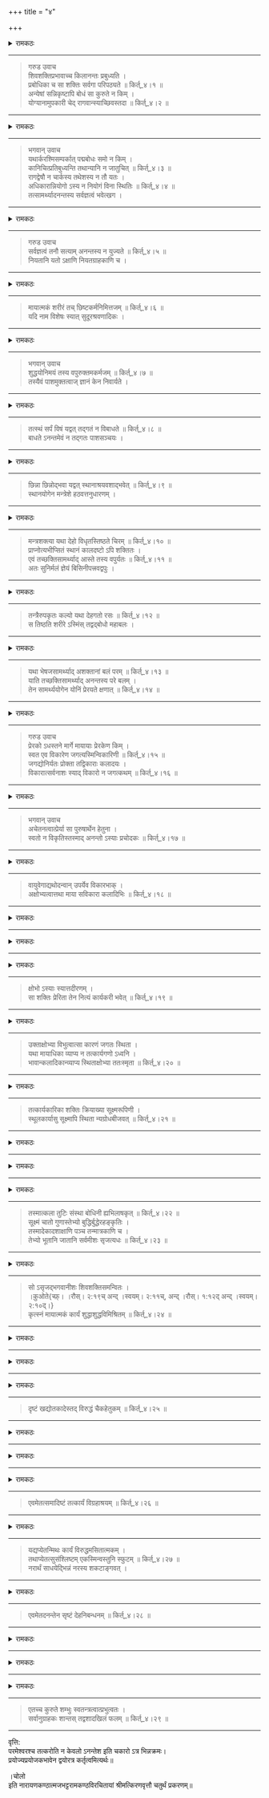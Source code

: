 +++
title = "४"

+++

<details><summary>रामकठः</summary>

अथ विचारपदार्थस्यैव विस्तरपरीक्षार्थं प्रश्नपूर्वकं प्रकरणान्तरम्।
</details>

_________________________________________________________

> गरुड उवाच  
> शिवशक्तिप्रभावाच्च किलानन्तः प्रबुध्यति ।  
> प्रबोधिका च सा शक्तिः सर्वगा परिपठ्यते ॥ किर्त्_४।१ ॥  
> अन्येषां सन्निकृष्टापि बोधं सा कुरुते न किम् ।  
> योग्यानामुपकारी चेद् रागवान्स्याच्छिवस्तदा ॥ किर्त्_४।२ ॥  
        
__________

<details><summary>रामकठः</summary>

अत्र च सूत्रपदार्थप्रकरणसम्बन्धाः प्राग्वदेव द्रष्टव्याः।   
पाटलिकस्तु विचारपदार्थस्यैवानन्तरं विशेषपरीक्षात्मकः।  
वाक्यात्मकस्तु प्रोक्तो ऽनन्तो ऽसिते प्रभुरित्यादिभिरनेकविधः।  
।क़ुओते{प्रोक्तो ऽनन्तो ऽसिते प्रभुः  
> ।किर्। ३:२६द्।}   
अयं चात्र प्रश्नार्थः। तच्छक्तिप्रतिबोधितो ऽनन्तेशादिवर्ग इत्युक्तम्।   
।क़ुओते{तच्छक्तिप्रतिबोधितः  
> ।किर्। ३:२७द्।}  
        
ततश्चेश्वरशक्तेर्व्यापकत्वेन सर्वत्र सन्निहितत्वतो विशेषाभावात् सर्वेषामात्मनामनन्तादिरूपता स्यात् न वा कस्यचिदपि।   
सेवनादियोग्यतापेक्षया तत्करणे च तस्य रागद्वेषादियोगात् पुरुषवदनीश्वरत्वप्रसङ्ग इति।  
        
अत्र सिद्धान्तः
</details>

_________________________________________________________

> भगवान् उवाच  
> यथार्करश्मिसम्पर्कात् पद्मबोधः समो न किम् ।  
> कानिचित्प्रतिबुध्यन्ति तथान्यानि न जातुचित् ॥ किर्त्_४।३ ॥  
> रागद्वेषौ न चार्कस्य तथेशस्य न तौ यतः ।  
> अधिकारान्नियोगो ऽस्य न नियोगं विना स्थितिः ॥ किर्त्_४।४ ॥  
> तत्सामर्थ्यादनन्तस्य सर्वज्ञत्वं भवेत्खग ।  
        
__________

<details><summary>रामकठः</summary>

सत्यम्। व्यापिका शक्तिर्योग्यतापेक्षया चानुग्राहिका।   
न च तया रागद्वेषानुमानम्।  
तथाभूतायास्तस्या अत्रासिद्धत्वाद्यतो ऽधिकारिणामधिकारो मलस्य पक्वत्वमत्र योग्यता।   
पक्वमलानां सा बोधप्रदेत्युच्यते।  
यथा सवित्रा प्रतिबोधयोग्यं प्रतिबोध्यते।  
तस्मादधिकाराद्योग्यतालक्षणादनन्तस्य नियोगस्तन्नियोगं विना बहिरङ्गकार्यस्य न व्यवस्थानमुपपद्यत इत्युक्तं यतः।   
न च तथाभूतस्य योग्यतानुसरणस्य रागद्वेषाद्यविनाभावः सिद्ध इति न ततो ऽत्रानीश्वरत्वप्रसङ्गः।  
        
अधुनात्रैव परीक्षान्तराय प्रश्नः।
</details>

_________________________________________________________

> गरुड उवाच  
> सर्वज्ञत्वं तनौ सत्याम् अनन्तस्य न युज्यते ॥ किर्त्_४।५ ॥  
> नियतानि यतो ऽक्षाणि नियतग्राहकाणि च ।  
        
__________

<details><summary>रामकठः</summary>

यदुक्तं सर्वज्ञः शुद्धदेहश्चानन्त इत्येतन्नोपपद्यते।  
यतः प्रागुक्तनयेन प्रतिनियतकार्यकरणात्मकशरीरयोगः प्रतिनियतग्राहकत्वेन व्याप्तः सर्वशरीरिगततया सिद्धः।  
अतः शरीरित्वेन विरुद्धव्याप्योपलब्ध्या सर्वज्ञत्वनिषेधः क्रियत इत्यर्थः।  
        
नन्वसिद्धो ऽयं हेतुरन्यत्वात्कार्यकरणादेः शुद्धदेहत्वेनानन्तस्योक्तत्वादिति। अत्रोच्यते
</details>

_________________________________________________________

> मायात्मकं शरीरं तच् छिष्टकर्मनिमित्तजम् ॥ किर्त्_४।६ ॥  
> यदि नाम विशेषः स्यात् सुदूरश्रवणादिकः ।  
        
__________

<details><summary>रामकठः</summary>

न तावदमायात्मकत्वमकर्मजत्वं वा तच्छरीरस्य शुद्धत्वं सम्भवति शरीरत्वादस्मदादिशरीरवदिति। यदाहुः  
        
मायोर्ध्वं देहसद्भाव इति वार्तैव भद्रिका। इति।  
।क़ुओते{मायोर्ध्वं देहसद्भाव इति वार्तैव भद्रिका  
> सोउर्चे उन्क्नोwन्। च्फ़्।। वेर्सेस् wइथ् थे  
> समे चोन्च्लुदिन्ग् फ़ोर्मुल इन् {न्यायम।ञ्जरी} वोल्।१,  
> प्।८१ (८४द्) अन्द् प्।९१ (१०४द्)।}

।च्रुx यदि परं ब्रह्मादिशरीरस्येव विशिष्टकर्मजत्वमेव ततो ऽस्य वाच्यम्।च्रुx ।  
ततश्च तथाभूतशरीरयोगात्तस्य तद्वदेव सुदूरश्रवणादिक एव विशेषः सिध्यतीति। यदाहुः  
        
यो यत्रातिशयो दृष्टः स एवान्यत्र लङ्घनात्। इति।  
।क़ुओते{यो यत्रातिशयो दृष्टः स एवान्यत्र लङ्घनात्  
> सोउर्चे उन्क्नोwन्।}

न तु सर्वज्ञत्वमतो नायमसिद्धो हेतुरिति पूर्वः पक्षः।  
        
अत्र सिद्धान्तः।
</details>

_________________________________________________________

> भगवान् उवाच  
> शुद्धयोनिमयं तस्य वपुरुक्तमकर्मजम् ॥ किर्त्_४।७ ॥  
> तस्यैवं पाशमुक्तत्वाज् ज्ञानं केन निवार्यते ।  
        
__________

<details><summary>रामकठः</summary>

शरीरस्य मायात्मकत्वेनेह व्याप्तिरसिद्धा, शुद्धविद्यात्मनो ऽपि सम्भवादित्युक्तं शुद्धे ऽध्वनि शिवः कर्ता इत्यादिना।   
।क़ुओते{शुद्धे ऽध्वनि शिवः कर्ता  
> ।किर्। ३:२६च्।}  
अत एव न तत् कर्मजं मायाधिकरणत्वात् कर्मणां तत्रासम्भवात्।  
अपि त्वधिकारनिबन्धनमेव। तस्यानन्तस्यैवमुक्तेन प्रकारेण पाशैर्मायात्मकैर्मुक्तत्वात्सर्वज्ञत्वं केन वारयितुं शक्यमित्यविरोधः।   
अस्तु वा शुद्धयोनेरपि पाशत्वं दीक्षया विच्छेद्यत्वात्। तथापि
</details>

_________________________________________________________

> तत्स्थं सर्पं विषं यद्वत् तद्गतं न विबाधते ॥ किर्त्_४।८ ॥  
> बाधते ऽनन्तमेवं न तद्गतः पाशसञ्चयः ।  
        
__________

<details><summary>रामकठः</summary>

यथा हि विषस्रष्टुः सर्पस्य शरीरस्थमपि विषं  
सर्पान्तराद्वा प्रतिसङ्क्रान्तं तन्न विषतया बाधकं तथानन्तस्य  
।च्रुx तत्स्थानसाधकगतः शरीरादिजनकत्वाक्षिप्तशुद्धविद्याकर्तृत्वात्तदात्मकः।च्रुx। पाशसञ्चयः शरीरात्मको न बाधक इति।   
एवं माया गर्भाधिकारिणो ऽपि वीरभद्रादयो न मायापाशसञ्चयेन बाध्यन्त इत्युक्तं भवति।  
तदुक्तं गुरुभिः  
        
कलायोगे ऽपि नो वश्याः कलानां पशुसङ्घवत्।  
।क़ुओते{कालयोगे ऽपि।देव्दोत् तदुपर्यतः   
> ।मोक्स। ८२च्--८३ब्। अल्सो क़ुओतेद् अद् ।नर्। २:८, प्।१३३।}  
        
वश्यास्ताः पशुभिः सार्धं तेषां ते तदुपर्यतः। इति।  
        
यद्येवं पाशान्तरवच्छुद्धविद्यापि पाशत्वेनानन्तस्य भगवतो विच्छिन्नेति कथं ततो ऽयं शरीरात्मकः पाशसञ्चय इति। तत्रोच्यते
</details>

_________________________________________________________

> छिन्ना छिन्नोद्भवा यद्वत् स्थानाश्रयवशाद्भवेत् ॥ किर्त्_४।९ ॥  
> स्थानयोगेन मन्त्रेशे हठवत्तनुधारणम् ।  
        
__________

<details><summary>रामकठः</summary>

यथा छिन्नोद्भवा गडूची मूलतो विच्छिन्नापि स्थानविशेषमाश्रयमाश्रित्य पुनः प्ररोहं याति।   
एवं शुद्धविद्यापि छिन्नापि अनन्तस्य तदधिकारित्वलक्षणं स्थानविशेषमाश्रित्य तच्छरीराद्यात्मना पुनः प्ररोहमायातीत्यधिकारसामर्थ्यादनन्तेशस्यानिच्छतो ऽपि बलादिव शरीरधारणमित्यविरोधः।  
यदपि तच्छरीरस्य कर्मजत्वे ऽनुमानमुक्तं तदप्यनैकान्तिकमित्युच्यते।
</details>

_________________________________________________________

> मन्त्रशक्त्या यथा देहो विधृतस्तिष्ठते चिरम् ॥ किर्त्_४।१० ॥  
> प्राप्नोत्यभीप्सितं स्थानं कालदष्टो ऽपि शक्तितः ।  
> एवं तच्छक्तिसामर्थ्याद् आस्ते तस्य वपुर्यतः ॥ किर्त्_४।११ ॥  
> अतः सुनिर्मलं ज्ञेयं बिसिनीपत्त्रवद्वपुः ।  
        
__________

<details><summary>रामकठः</summary>

मरणकाल एव यो दष्टः सर्पेण स कालदष्टः क्षीणकर्मेत्यर्थः।   
तस्य यथा मन्त्रशक्त्यैव धृतो देहश्चिरं तिष्ठत्यभीप्सितञ्च स्थानं प्राप्नोति प्रागुक्तस्यैव पुंसः शक्त्या ज्ञानक्रियात्मिकया तथेश्वरशक्तिसामर्थ्यादधिकाराख्यादनन्तेशस्य शरीरमकर्मजमेवेति।  
        
अतस्तत्पूर्वयुक्त्या च कार्ममायीयलक्षणैः।  
        
असंस्पृष्टं मलैर्ज्ञेयं पद्मपत्रमिवाम्भसा॥ इति। 

अस्मदादीनामपि केषाञ्चिदकर्मजदेहदर्शनाच्छरीरत्वादित्यस्य हेतोरत्रानैकान्तिकत्वमित्युक्तं भवति।  
ननु बोधायतनं शरीरमस्मदादीनामिव तस्येति किमुच्यते हठवत्तनुधारणमिति तदर्थमेतत्।
</details>

_________________________________________________________

> तन्त्रैरुपकृतः कल्यो यथा देहगतो रसः ॥ किर्त्_४।१२ ॥  
> स तिष्ठति शरीरे ऽस्मिंस् तद्वद्बोधो महाबलः ।  
        
__________

<details><summary>रामकठः</summary>

यथा कलने गतौ साधुः कल्यो ऽत्यन्तानवस्थितः शरीरे रसः पारतः स एव तन्त्रैस्तत्कुटुम्बधारणादिभिर्द्रव्यान्तरैरुपकृतः  
।क़ुओते{तत्रि कुटुम्बधारणे  
> {धातुपाठ} १०:१३९।}  
तस्मिञ्छरीरे तिष्ठति तथैवानन्तेशस्येश्वरेच्छाशक्त्यात्मकैः तन्त्रैरुपकृतो ऽपि बोधो महाबलो ऽपि विच्छिन्नमलत्वेन सर्वार्थः शरीरे तिष्ठति।  
एतदुक्तं भवति---अविच्छिन्नमलानां बोधाभिव्यञ्जनाय शरीरमुपपद्यते न तु विच्छिन्नमलानामीश्वरतत्त्वाश्रितानामपीत्यनन्तस्य न बोधोपकाराय शरीरधारणमिति हठतः प्रोक्तम्।  
किं सर्वथा तस्यैतदनुपकारकमेव। नेत्युच्यते
</details>

_________________________________________________________

> यथा भेषजसामर्थ्याद् अशक्तानां बलं परम् ॥ किर्त्_४।१३ ॥  
> याति तच्छक्तिसामर्थ्याद् अनन्तस्य परे बलम् ।  
> तेन सामर्थ्ययोगेन योनिं प्रेरयते क्षणात् ॥ किर्त्_४।१४ ॥  
        
__________

<details><summary>रामकठः</summary>

अशक्तानां यथौषधादिसामर्थ्याच्छक्तिरुपचयं याति।   
एवं तस्य शरीरस्य या शक्तिः तया यत्सामर्थ्यं कर्तृत्वसमर्थनं तस्मादनन्तेशस्य परस्मिञ्छिवतत्त्वे बलं संस्कार्यसंयोजनाद्यात्मकं यातीति।   
अयमर्थः---सर्वज्ञत्वे ऽपि तस्य शिवात्कलया कर्तृत्वन्यूनत्वेनात्र संस्कार्यसंयोजनादिव्यापारानुपपत्तेरवश्यं तावतो ऽपि कर्तृत्वांशस्याभिव्यञ्जनायास्मदादेरिव शरीरमुपयुज्यत इत्यदोषः।  
        
अत्रैव परीक्षान्तराय प्रश्नः
</details>

_________________________________________________________  
        
> गरुड उवाच  
> प्रेरको ऽधस्तने मार्गे मायायाः प्रेरकेण किम् ।  
> स्वत एव विकारेण जगत्यस्मिन्विकारिणी ॥ किर्त्_४।१५ ॥  
> जगद्योनिर्यतः प्रोक्ता तद्विकाराः कलादयः ।  
> विकारात्सर्वनाशः स्याद् विकारो न जगत्कथम् ॥ किर्त्_४।१६ ॥  
        
__________

<details><summary>रामकठः</summary>

ननु चायं प्रश्नो ऽनुपपन्नः पूर्वमेवेश्वरसिद्धौ न्यायनिराकृतत्वात्समाधिरपि प्रागुक्त एव यतः। यदुक्तं कर्म चेन्न ह्यचेतनमिति।  
।क़ुओते{कर्म चेन्न ह्यचेतनम्  
> ।किर्। ३:१२द्।}  
अथ किमत्र प्रयोज्येन प्रेरकान्तरेणेति प्रश्नः।  
सो ऽपि यथा भूमण्डलेशेनेत्यादिना निराकृतत्वादयुक्त एव।   
।क़ुओते{यथा भूमण्डलेशेन  
> ।किर्। ३:२७अ।}  
नापि साङ्ख्यदृशात्र पुनरीश्वराक्षेप इति युक्तं व्याख्यातुम्।   
पूर्वमेव स्थूलं विचित्रकं कार्यमित्यादिना तद्दृष्टेरपि निरासस्य सम्भवात्।   
।क़ुओते{स्थूलं विचित्रकं कार्यम्  
> ।किर्। ३:१२अ।}  
तदसम्भवे हि प्रश्नान्तरमुपपद्येतापि नान्यथा कलादेरपि प्रसङ्गादिति।  
तत्रोच्यते अन्य एवायमभ्युपगतः महाप्रलयापेक्षयात्रेश्वराभावप्रसाधनप्रसङ्गः प्रश्नार्थः।   
महाप्रलये ह्यनन्तादीनामुपसंहृतत्वाद्भगवतश्चेश्वराद्यवस्थातिरस्कारेण शान्ततयैवावस्थितेः प्रेरकाभावे सति जगद्योनित्वान्माया यथा स्वत एव सूक्ष्मसूक्ष्मतराद्यवस्थाविकारेण स्वकार्यव्यक्तियोग्यतया परिणामिनी समभ्युपगम्यते तथैव सर्गारम्भकाले कलादिकार्यात्मना भविष्यतीति किं तस्याः प्रेरकेण कल्पितेनेति।  
अथ तदापि प्रेरकोपसंहारो नेष्यते महाप्रलयानुपपत्तिरविशेषादिति प्रसङ्गविपर्ययः।  
किञ्च विकारित्वान्मायाया निरंशत्वे सति सर्वात्मना परिणामतः क्षीरदध्यादीनामिव कार्यकाले विनाशप्रसङ्गः।   
सांशत्वे हि तस्या घटादिवत्कारणपूर्वकत्वेन परमकारणत्वाभावः।   
अथ विकारस्तस्या नेष्यते ततो ऽनुपादानत्वाज्जगत उत्पत्त्यभाव इति प्रसङ्गद्वयेन पूर्वः पक्षः।  
        
अत्र सिद्धान्तः
</details>

_________________________________________________________

> भगवान् उवाच  
> अचेतनत्वात्प्रेर्या सा पुरुषार्थेन हेतुना ।  
> स्वतो न विकृतिस्तस्माद् अनन्तो ऽस्याः प्रचोदकः ॥ किर्त्_४।१७ ॥  
__________

<details><summary>रामकठः</summary>

महाप्रलये ऽपि पुरुषार्थतया कलादिव्यक्त्यनुगुणेन सूक्ष्मसूक्ष्मतराद्यवस्थाभेदेन भगवतः साक्षात्प्रेर्यैव।  
तदानीमपीश्वराद्यवस्थानुपसंहारान्न पूर्वः प्रसङ्ग इत्यर्थः।   
यदुक्तं श्रीमन्मृगेन्द्रे  
        
स्वापे ऽप्यास्ते बोधयन्बोधयोग्यान्रोध्यान्रुन्धन्पाचयन्कर्मिकर्म।  
        
मायाशक्तीर्व्यक्तियोग्याः प्रकुर्वन्पश्यन्सर्वं यद्यथा वस्तुजातम्॥ इति।  
।क़ुओते{स्वापे ऽप्यास्ते।देव्दोत् वस्तुजातम्  
> ।म्र्ग्।व्प्। ४:१५। अल्सो क़ुओतेद् अद् ।नर्।  
> २:३१, प्।१५३।}

महाप्रलयश्च बहिरङ्गकलादिकार्योपसंहारः।  
तत्रैव चानन्तादेः कर्तृत्वमित्युक्तं यतः।   
नापि द्वितीयप्रसङ्ग इत्युच्यते
</details>

_________________________________________________________

> वायुवेगाद्यथोदन्वान् उपर्येव विकारभाक् ।  
> अक्षोभ्यत्वात्तथा माया सविकारा कलादिभिः ॥ किर्त्_४।१८ ॥  
        
__________

<details><summary>रामकठः</summary>

यथा ह्युदधिः परिमिताभिः शक्तिभिस्तरङ्गात्मकं विकारमनुभवति न सर्वाभिरेवं शक्तिसमाहारात्मकत्वान्मायायाः कतिपयाभिरेव शक्तिभिः सा कलादिविकारमनुभवति न सर्वाभिस्तेन रूपेणाक्षोभ्यत्वादिति।   
अत्र पराभिप्रायः
</details>

_________________________________________________________

<details><summary>रामकठः</summary>

> नाक्षुब्धा कार्यकर्त्री चेत्
</details>

__________

<details><summary>रामकठः</summary>

विकृतानामप्यविकृतानामिव शक्तीनां तत्सहभावित्वादक्षोभे तासामपि विकारानुपपत्तेः कार्यानुपपत्तिरित्यवश्यं सर्वैव क्षुब्धाभ्युपगन्तव्येत्यक्षोभ्यत्वादित्ययं हेतुरत्रासिद्ध इति।  
        
अत्र सिद्धान्तः।
</details>

_________________________________________________________

> क्षोभो ऽस्याः स्यात्तदीरणम् ।  
> सा शक्तिः प्रेरिता तेन नित्यं कार्यकरी भवेत् ॥ किर्त्_४।१९ ॥  
        
__________

<details><summary>रामकठः</summary>

अयं सामान्यक्षोभः सर्वशक्तिविषयः प्रेरणात्मकस्तस्या अभ्युपगम्यत एव।   
कार्यात्मकस्तु विशेषक्षोभः कस्याश्चिदेव शक्तेरिति।   
एवञ्च नात्रासिद्धतेत्युच्यते
</details>

_________________________________________________________

> उक्ताक्षोभ्या विभुत्वात्सा कारणं जगतः स्थिता ।  
> यथा मायाधिका व्याप्य न तत्कार्यगणो ऽध्वनि ।  
> भावान्कलादिकान्व्याप्य स्थिताक्षोभ्या ततःस्मृता ॥ किर्त्_४।२० ॥  
        
__________

<details><summary>रामकठः</summary>

विभुत्वेन सर्वशक्त्यात्मना न कार्यतया क्षोभ्यत इत्यक्षोभ्यत्वेनोक्ता भवति।  
जगत्कारणात्मनानुमीयते। तेन रूपेणाक्षोभ्यैव यतो भवन्तीति भावास्तत्कार्यात्मकाः कलादयः तान्व्याप्य स्थिता। घृतकीटन्यायेन तद्गर्भ एव तेषामुत्पत्तिरित्यर्थः न तु तद्भावभावित्वात्।   
घटादेः कार्यस्य मृदादिद्रव्यमेव कारणं लोके दृष्टं न तु तच्छक्तिः।  
तत्किमुच्यते शक्तिः कार्यकरीति। तत्रोच्यते
</details>

_________________________________________________________

> तत्कार्यकारिका शक्तिः क्रियाख्या सूक्ष्मरूपिणी ।  
> स्थूलकार्यासु सूक्ष्मापि स्थिता न्यग्रोधबीजवत् ॥ किर्त्_४।२१ ॥  
        
__________

<details><summary>रामकठः</summary>

लोके ऽपि न्यग्रोधबीजवत् सूक्ष्मापि शक्तिस्तस्य स्थूलस्य कार्यस्य कारिका परिणतिशब्दवाच्या नित्यानुमेयधर्मिणी सिद्धैव।   
न तु द्रव्यमशक्त्यवस्थायामपि  
तस्य भावात्। यदाहुः  
        
शक्तिः कारकं न द्रव्यं व्यभिचारादिति।  
।क़ुओते{शक्तिः कारकं न द्रव्यं व्यभिचारात्  
> सोउर्चे उन्क्नोwन्।}

नापि सहकारिसन्निधानमशक्तस्य तत्सहकारियोगे ऽपि तत्कार्यादर्शनादिति शोभनमुक्तम् शक्तिः कार्यकरीति।  
ततः प्रकृते किमुच्यते
</details>

_________________________________________________________

<details><summary>रामकठः</summary>

> कारणं तेन सा ज्ञेया स्थूलस्यास्य समन्ततः ।
</details>

__________

<details><summary>रामकठः</summary>

येनैवमनेकशक्तिरूपापि माया न सर्वशक्त्यात्मना परिणमत इत्युक्तं  
तेन कारणेन सा काचिदेव शक्तिरस्य स्थूलस्य कलादेः कार्यस्य सामस्त्येन कारणं प्रोक्ता।   
न तु शक्त्यन्तरमिति द्वितीयो ऽपि प्रसङ्गो ऽनुपपन्न इति।  
        
अथ किं सर्वस्य जगतः साक्षात्कारणम्। नेत्युच्यते
</details>

_________________________________________________________  
        
> तस्मात्कला तुटिः संस्था बोधिनी ह्यभिलाषकृत् ॥ किर्त्_४।२२ ॥  
> सूक्ष्मं चातो गुणास्तेभ्यो बुद्धिर्बुद्धेरहङ्कृतिः ।  
> तस्मादेकादशाक्षाणि पञ्च तन्मात्रकाणि च ।  
> तेभ्यो भूतानि जातानि सर्वमीशः सृजत्यधः ॥ किर्त्_४।२३ ॥  
        
__________

<details><summary>रामकठः</summary>

तस्मान्मायातत्त्वात्कला तुटिश्च कालः संस्था च प्रागुक्ता नियतिरेव साक्षादुत्पन्नाः। यदुक्तं श्रीमत्स्वायम्भुवे  
        
तस्मात्कालकले इति  
।क़ुओते{तस्मात्कालकले  
> ।स्वयम्। २:९अ। च्फ़्।। ।सद्योऽस्  
> इन्तेर्प्रेततिओन् (प्।४३):   
> कला च कला चेत्येकशेषः। कालश्च कला च कालकले।  
> तत्रैकः कलाशब्दो नियतिमभिधत्ते,  
> द्वितीयस्तु कलामेव। कथं कलाशब्दो  
> नियतिमभिधत्ते। यतः सापि कलयति  
> प्रेरयतीति नियतिः कर्मफलभोजकत्वेन।}

कलाशब्देन तत्र नियतेरप्युपादानात्। बोधनी तु प्रागुक्ता विद्या।   
हीति यस्मात्कारणादुत्पन्ना तस्मादेवाभिलाषकृत् प्रागुक्तो रागः।   
सूक्ष्मं च गुणकारणतया प्रागुक्तं प्रधानमुत्पन्नं तत एव।   
प्रक्रमान्तरनिर्देशान्न मायातः किन्तु कार्यप्रक्रमात्पूर्वश्रुतायाः कलात एव। यदुक्तं श्रीमद्रौरवे  
        
कलातत्त्वाद्रागविद्ये द्वे तत्त्वे सम्बभूवतुः।  
।क़ुओते{कलातत्त्वाद्रागविद्ये।देव्दोत् अव्यक्तं च  
> ।रौस्। २:१५।}  
        
अव्यक्तं चेति

अत इति सूक्ष्मपदोपात्तात्तत्त्वात्प्रधानाद्गुणाः सत्त्वादयस्त्रयस्तेभ्यो बुद्धिरिति गुणेभ्यः।  
बुद्ध्यादेः सामान्यशास्त्रप्रसिद्धस्य तत्त्वादिवस्तुनः प्रकारविशेषपरिग्रहार्थमनुवाद इति दर्शितं प्रागेव। प्रोक्तं च साङ्ख्यैः  
        
प्रकृतेर्महांस्ततो ऽहङ्कारस्तस्माद्गणश्च षोडशकः।  
।क़ुओते{प्रकृतेर्महांस्ततो।देव्दोत् पञ्चभूतानि  
> ।सन्ख्। २२।}  
        
तस्मादपि षोडशकात्पञ्चभ्यः पञ्चभूतानि॥ इति।

सर्वमिति भूतभावभुवनात्मकम्। यच्चाधः स्थूलभूतमयं ब्रह्माण्डं तदप्यसृजत्। तदेवं
</details>

_________________________________________________________

> सो ऽसृजद्भगवानीशः शिवशक्तिसमन्वितः ।  
।क़ुओते{च्फ़्। ।रौस्। २:१९च् अन्द् ।स्वयम्। २:११च्, अन्द् ।रौस्। १:१२द् अन्द् ।स्वयम्। २:१०द्।}  
> कृत्स्नं मायात्मकं कार्यं शुद्धाशुद्धविमिश्रितम् ॥ किर्त्_४।२४ ॥  
        
__________

<details><summary>रामकठः</summary>

पारम्पर्येणैतत्सर्वं मायातः स एवानन्तेशो ऽसृजत्।  
तत् प्रतिस्थानं शुद्धैश्चाशुद्धैश्चाधिकारिभिर्विमिश्रितम्।  
ते ऽपि तेनैव निर्मिता इत्यर्थः। यदुक्तं श्रीमद्रौरवे  
        
पतयश्चाञ्जनातीताः साञ्जनाश्च पृथग्विधाः।  
।क़ुओते{पतयश्चाञ्जनातीताः।देव्दोत् व्यवस्थिताः  
> ।रौस्। २:२० (एद्।। रेअद्स् वापि फ़ोर् देवास्)।}  
        
भुवने भुवने देवास्तन्नियोगाद्व्यवस्थिताः॥ इति।

स्वरूपेणापि तच्छुद्धमशुद्धं च विमिश्रितं सो ऽसृजदिति।  
यदुक्तं साङ्ख्यैः  
        
ऊर्ध्वं सत्त्वविशालस्तमोविशालश्च मूलतः सर्गः।  
।क़ुओते{ऊर्ध्वं।देव्दोत् @पर्यन्तः   
> ।सन्ख्। ५४। अल्सो क़ुओतेद् अद् ।नर्। ३:१७८, प्।२७१।}  
        
मध्ये रजोविशालो ब्रह्मादिस्तम्बपर्यन्तः॥ इति।  
        
अत्र पराभिप्रायः
</details>

_________________________________________________________

<details><summary>रामकठः</summary>

> योनिजं बुद्धिभेदाच्च तदेकं चेद्द्विधा कथम् ।
</details>

__________

<details><summary>रामकठः</summary>

योनिर्माया तज्जत्वेनाविशेषात् सर्वमेव ।च्रुx शुद्धानां शरीरं शुद्धम् ।बेगिन्सुप्प्ल्य् शुद्धम् ।एन्द्सुप्प्ल्य् वा भुवनं स्यात्।च्रुx ।   
एकरूपमेवेत्यर्थः।  
किञ्चित्त्वशुद्धानामशुद्धं वा मिश्रितं वेत्येवं द्विधा कथमसृजत्। असम्भवात्। यदाहुः  
        
नोपादानं विरुद्धस्येति।  
।क़ुओते{नोपादानं विरुद्धस्य  
> {प्रमाणवार्त्तिक}, {प्रत्यक्षपरिच्छेद} २६३च्।}

अथैकस्माद्द्वितयमेतत्प्रकारतया भिद्यते।  
यथान्नादोदनापूपाविति।  
ततो नानयोर्विरोधसम्भव इति। तदयुक्तमित्युच्यते बुद्धिभेदाच्चेति।   
बुद्धिभेदे ह्यन्नादोदनादेस्तत्प्रकारतया द्वितयत्वम्।   
यस्य त्वेकस्माद्बुद्धिभेदे ऽसत्यनेकत्वं नासौ तत्प्रकारतया द्विधा भवति। घट इव तदभावतया। बुद्धिभेदे ऽसत्यनेकत्वं च।  
प्रागुक्तादशुद्धाच्छुद्धं शुद्धाच्चाशुद्धम्। अतस्तदपि तत्प्रकारतया द्विधा कथम्। नैवेति। प्रकारभेदाभावादत्र घटतदभावयोरिव वस्तुभेद एव।   
अतो नोपादानं विरुद्धस्येति युक्त एव प्रश्नः। सिद्धान्तस्तु
</details>

_________________________________________________________

> दृष्टं खद्योतकादेस्तद् विरुद्धं चैकहेतुकम् ॥ किर्त्_४।२५ ॥  
        
__________

<details><summary>रामकठः</summary>

अयुक्तमेतदसिद्धत्वात्। न हि ।च्रुx प्रकारान्तरस्य प्रकारान्तरकारणप्रकारान्तरत्वमस्माभिस्तद्बुद्धिभेदादिष्यते।च्रुx ।  
अपि तु प्रकारिण एव तथादृष्टत्वात्।  
खद्योतमशकमक्षिकादीनां हि प्रकाशाप्रकाशरूपेण बुद्धिभेदे ऽपि स्वेदैकयोनिजत्वेन बुद्ध्यभेदात्तत्प्रकारत्वं दृष्टम्।  
तद्वदत्र शुद्धाशुद्धयोरुत्पद्य ज्ञानाज्ञानरूपेण बुद्धिभेदे ऽपि योनिजत्वेन बुद्धिभेदाभावात्तत्प्रकारभेदेनैव द्विधाभावो युक्त इति प्रकाराणां परस्परपरिहारविरोधे ऽप्येकप्रकार्युपादानहेतुत्वं खद्योतमशकमक्षिकादीनामिव दृष्टं न विरुध्यत इत्यदोषः। तथा हि
</details>

_________________________________________________________

<details><summary>रामकठः</summary>

> एवं तद्भिन्नसंस्थानं शुद्धाशुद्धाङ्गसंयुतम् ।  
> ज्ञेयं कारणशक्त्युत्थं कार्यं बीजनिमित्तजम् ।
</details>

__________

<details><summary>रामकठः</summary>

एवमेकबीजभूतयोनिशक्तिनिमित्तत्वे ऽपि शुद्धाशुद्धामित पक्षस्थं भिन्नसंस्थानं भिन्नप्रकारतया ज्ञेयम्। न घटतदभाववद्भेदेनेति।  
        
अथ प्रकृतोपसंहारः
</details>

_________________________________________________________

> एवमेतत्समादिष्टं तत्कार्यं विग्रहाश्रयम् ॥ किर्त्_४।२६ ॥  
        
__________

<details><summary>रामकठः</summary>

विग्रहे ऽस्मिन्स्थूलशरीरे सूक्ष्मदेहतयाश्रयो यस्य तन्मायाकार्यं कलादि सूक्ष्मदेहतयैवमादिष्टं परमेश्वरेण। कथमित्युच्यते
</details>

_________________________________________________________

> यद्यप्येतन्मिथः कार्यं विरुद्धमसितात्मकम् ।  
> तथाप्येतत्सुसंश्लिष्टम् एकस्मिन्वस्तुनि स्फुटम् ॥ किर्त्_४।२७ ॥  
> नरार्थं साधयेद्भिन्नं नरस्य शकटाङ्गवत् ।  
        
__________

<details><summary>रामकठः</summary>

यद्यप्यशुद्धं मायाकार्यं कलाद्येतत्परस्परपरिहारस्वभावतया घटतदभावादिवत्तद्विरुद्धं तथाप्येतदेकस्मिन्सूक्ष्मदेहे वस्तुनि संश्लिष्टं स्फुटं कृत्वा पुरुषस्यार्थं प्रागुक्तेन चैतन्योपोद्बलेनोपलब्धं कलादिव्यापारभेदेन साधयतीति सम्भाव्यते शकटाङ्गानीव शकटाश्लिष्टानीति।
</details>

_________________________________________________________

> एवमेतदनन्तेन सृष्टं देहनिबन्धनम् ॥ किर्त्_४।२८ ॥  
        
__________

<details><summary>रामकठः</summary>

यस्मादेवं पुरुषार्थसाधकमेतत्तस्मात्कारणाद्देहे निबन्धनं स्थितिर्यस्य तद्देहनिबन्धनं स्थूलदेहाधारत्वेन पुरुषार्थसाधकतयानन्तेशेन सृष्टं नान्यथेति।  
        
अथ को ऽसौ पुरुषार्थः कथं च देहनिबन्धनो ऽसावित्युच्यते
</details>

_________________________________________________________

<details><summary>रामकठः</summary>

> न देहेन विना मुक्तिर् न भोगश्चित्क्रियागुरुः ।
</details>

__________

<details><summary>रामकठः</summary>

तत्र मुक्तिर्भोगश्च यश्चित्क्रिययोर्गुरुरुपदेष्टा भोगेन हि चित्क्रिये उपदिश्येते।  
येनाभोगे न प्रलयकेवलाद्यवस्थायामित्येष द्विविधः पुरुषार्थः। स च देहेन विना नोपपद्यते। मुक्तिर्हि मलपरिपाकं विना नोपपन्ना।  
नामिश्रं परिणमत इति न्यायेन।  
केवलस्य च तस्य परिपाकासम्भवादवश्यं तत्परिपाकसहभावित्वेन शरीरापेक्षेत्युक्तम्।  
भोगो ऽपि भोगसाधनानामेषामधिकरणं विना व्यापारादर्शनाद्देहापेक्षा सुसिद्धैवेत्यविरोधः।   
न केवलमत्रानन्त एव कर्ता यावत्
</details>

_________________________________________________________

> एतच्च कुरुते शम्भुः स्वतन्त्रत्वात्प्रभुत्वतः ।  
> सर्वानुग्राहकः शान्तस् तद्वशादखिलं फलम् ॥ किर्त्_४।२९ ॥  
        
__________  
        
वृत्ति:  
परमेश्वरश्च तत्करोति न केवलो ऽनन्तेश इति चकारो ऽत्र भिन्नक्रमः।   
प्रयोज्यप्रयोजकभावेन द्वयोरत्र कर्तृत्वमित्यर्थः॥  
        
।चोलो  
इति नारायणकण्ठात्मजभट्टरामकण्ठविरचितायां श्रीमत्किरणवृत्तौ चतुर्थं प्रकरणम्॥
